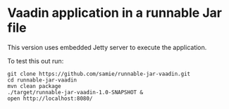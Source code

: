
Vaadin application in a runnable Jar file
===

This version uses embedded Jetty server to execute the application.


To test this out run:

    git clone https://github.com/samie/runnable-jar-vaadin.git
    cd runnable-jar-vaadin
    mvn clean package
    ./target/runnable-jar-vaadin-1.0-SNAPSHOT &
    open http://localhost:8080/
